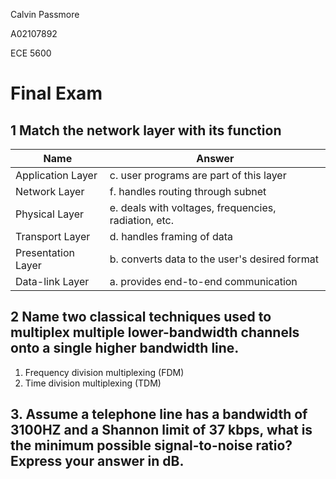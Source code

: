 Calvin Passmore

A02107892

ECE 5600

# Final Exam

## 1 Match the network layer with its function

Name | Answer
-----|--------
Application Layer   | c. user programs are part of this layer
Network Layer       | f. handles routing through subnet
Physical Layer      | e. deals with voltages, frequencies, radiation, etc.
Transport Layer     | d. handles framing of data
Presentation Layer  | b. converts data to the user's desired format
Data-link Layer     | a. provides end-to-end communication

## 2 Name two classical techniques used to multiplex multiple lower-bandwidth channels onto a single higher bandwidth line.

1. Frequency division multiplexing (FDM)
2. Time division multiplexing (TDM)

## 3. Assume a telephone line has a bandwidth of 3100HZ and a Shannon limit of 37 kbps, what is the minimum possible signal-to-noise ratio? Express your answer in dB.



